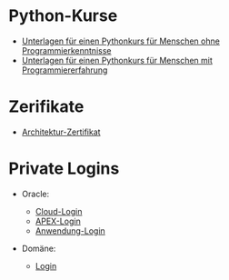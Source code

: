 
# Python-Kurse

* [Unterlagen für einen Pythonkurs für Menschen ohne Programmierkenntnisse](https://github.com/dumetum/pythonkurs)
* [Unterlagen für einen Pythonkurs für Menschen mit Programmiererfahrung](https://github.com/dumetum/pythonkurs-programmierer)

# Zerifikate

* [Architektur-Zertifikat](https://skillshub.isqi.org/c9550fa4-4604-43df-b026-17865e6c9613)

# Private Logins

* Oracle:
  * [Cloud-Login](https://www.oracle.com/cloud/sign-in.html?intcmp=OcomFreeTier)
  * [APEX-Login](https://hptlg5d8am5ykul-chhdb.adb.eu-frankfurt-1.oraclecloudapps.com/ords/f?p=4500:1000:116062255310321:::::)
  * [Anwendung-Login](https://hptlg5d8am5ykul-chhdb.adb.eu-frankfurt-1.oraclecloudapps.com/ords/r/chhapex/stechuhr/login?session=104317771741743)


* Domäne:
  * [Login](https://all-inkl.com/members/)

